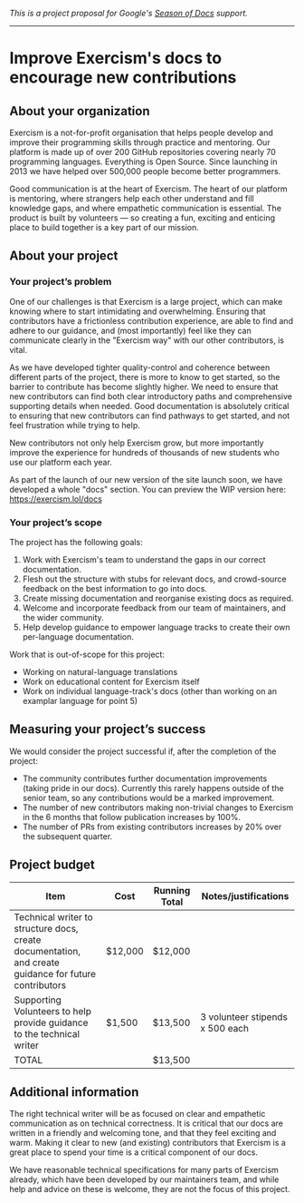 _This is a project proposal for Google's [Season of Docs](https://developers.google.com/season-of-docs) support._

---

# Improve Exercism's docs to encourage new contributions

## About your organization

Exercism is a not-for-profit organisation that helps people develop and improve their programming skills through practice and mentoring.
Our platform is made up of over 200 GitHub repositories covering nearly 70 programming languages. 
Everything is Open Source. Since launching in 2013 we have helped over 500,000 people become better programmers.

Good communication is at the heart of Exercism. 
The heart of our platform is mentoring, where strangers help each other understand and fill knowledge gaps, and where empathetic communication is essential.
The product is built by volunteers — so creating a fun, exciting and enticing place to build together is a key part of our mission.

## About your project

### Your project’s problem

One of our challenges is that Exercism is a large project, which can make knowing where to start intimidating and overwhelming.
Ensuring that contributors have a frictionless contribution experience, are able to find and adhere to our guidance, and (most importantly) feel like they can communicate clearly in the "Exercism way" with our other contributors, is vital.

As we have developed tighter quality-control and coherence between different parts of the project, there is more to know to get started, so the barrier to contribute has become slightly higher.
We need to ensure that new contributors can find both clear introductory paths and comprehensive supporting details when needed.
Good documentation is absolutely critical to ensuring that new contributors can find pathways to get started, and not feel frustration while trying to help.

New contributors not only help Exercism grow, but more importantly improve the experience for hundreds of thousands of new students who use our platform each year.

As part of the launch of our new version of the site launch soon, we have developed a whole "docs" section. You can preview the WIP version here: https://exercism.lol/docs

### Your project’s scope

The project has the following goals:
1. Work with Exercism's team to understand the gaps in our correct documentation.
2. Flesh out the structure with stubs for relevant docs, and crowd-source feedback on the best information to go into docs.
3. Create missing documentation and reorganise existing docs as required.
4. Welcome and incorporate feedback from our team of maintainers, and the wider community.
5. Help develop guidance to empower language tracks to create their own per-language documentation.

Work that is out-of-scope for this project:
- Working on natural-language translations
- Work on educational content for Exercism itself
- Work on individual language-track's docs (other than working on an examplar language for point 5)

## Measuring your project’s success

We would consider the project successful if, after the completion of the project:

- The community contributes further documentation improvements (taking pride in our docs). Currently this rarely happens outside of the senior team, so any contributions would be a marked improvement.
- The number of new contributors making non-trivial changes to Exercism in the 6 months that follow publication increases by 100%.
- The number of PRs from existing contributors increases by 20% over the subsequent quarter.

## Project budget

| Item      | Cost | Running Total | Notes/justifications |
| ----------- | ----------- | ---- | ---- |
| Technical writer to structure docs, create documentation, and create guidance for future contributors | $12,000 | $12,000 | 
| Supporting Volunteers to help provide guidance to the technical writer   | $1,500 | $13,500 | 3 volunteer stipends x 500 each
| TOTAL | | $13,500 |

## Additional information

The right technical writer will be as focused on clear and empathetic communication as on technical correctness.
It is critical that our docs are written in a friendly and welcoming tone, and that they feel exciting and warm.
Making it clear to new (and existing) contributors that Exercism is a great place to spend your time is a critical component of our docs.

We have reasonable technical specifications for many parts of Exercism already, which have been developed by our maintainers team, and while help and advice on these is welcome, they are not the focus of this project.
